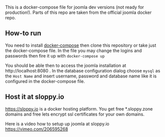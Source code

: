This is a  docker-compose file for joomla dev versions (not ready for production!). Parts of this repo are taken from the official joomla docker repo.

## How-to run

You need to install [docker-compose](https://docs.docker.com/compose/install/) then clone this repository or take just the docker-compose file. In the file you may change the logins and passwords then fire it up with `docker-compose up`

You should be able then to access the joomla installation at http://localhost:8080 . In the database configuration dialog choose `mysql` as the `Host Name` and insert username, password and database name like it is configured in the docker-compose file.

## Host it at sloppy.io

https://sloppy.io is a docker hosting platform. You get free *.sloppy.zone domains and free lets encrypt ssl certificates for your own domains.

Here is a video how to setup up joomla at sloppy.io https://vimeo.com/206595268

